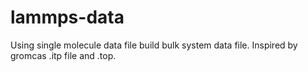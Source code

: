 # lammps-data
Using single molecule data file build bulk system data file. Inspired by gromcas .itp file and .top.
